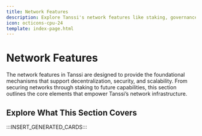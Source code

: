 ```yaml
---
title: Network Features
description: Explore Tanssi's network features like staking, governance, and treasury, supporting its role as a decentralized network orchestrator for the Web3 ecosystem.
icon: octicons-cpu-24
template: index-page.html
---
```


# Network Features

The network features in Tanssi are designed to provide the foundational mechanisms that support decentralization, security, and scalability. From securing networks through staking to future capabilities, this section outlines the core elements that empower Tanssi’s network infrastructure.

## Explore What This Section Covers

:::INSERT_GENERATED_CARDS:::